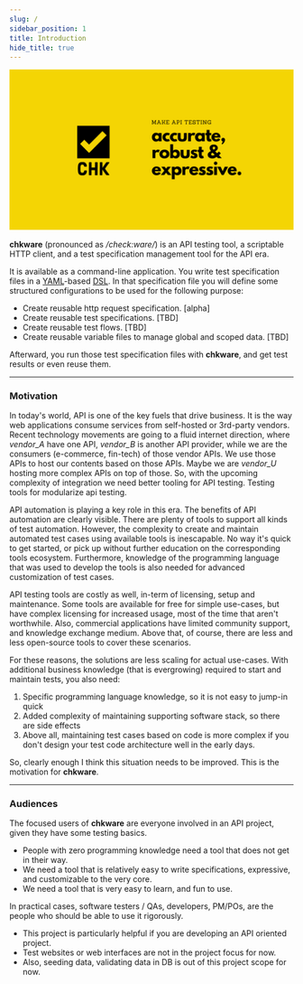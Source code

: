 ```yaml
---
slug: /
sidebar_position: 1
title: Introduction
hide_title: true
---
```


![chkware | Test management for api era](./assets/github-hero-01.png)

**chkware** (pronounced as */check:ware/*) is an API testing tool, a scriptable HTTP client, and a test specification management tool for the API era.

It is available as a command-line application. You write test specification files in a [YAML](https://yaml.org/)-based [DSL](https://en.wikipedia.org/wiki/Domain-specific_language). In that specification file you will define some structured configurations to be used for the following purpose:

- Create reusable http request specification. [alpha]
- Create reusable test specifications. [TBD]
- Create reusable test flows. [TBD]
- Create reusable variable files to manage global and scoped data. [TBD]

Afterward, you run those test specification files with **chkware**, and get test results or even reuse them.

---

### Motivation

In today's world, API is one of the key fuels that drive business. It is the way web applications consume services from self-hosted or 3rd-party vendors. Recent technology movements are going to a fluid internet direction, where *vendor_A* have one API, *vendor_B* is another API provider, while we are the consumers (e-commerce, fin-tech) of those vendor APIs. We use those APIs to host our contents based on those APIs. Maybe we are *vendor_U* hosting more complex APIs on top of those. So, with the upcoming complexity of integration we need better tooling for API testing. Testing tools for modularize api testing.

API automation is playing a key role in this era. The benefits of API automation are clearly visible. There are plenty of tools to support all kinds of test automation. However, the complexity to create and maintain automated test cases using available tools is inescapable. No way it's quick to get started, or pick up without further education on the corresponding tools ecosystem. Furthermore, knowledge of the programming language that was used to develop the tools is also needed for advanced customization of test cases.

API testing tools are costly as well, in-term of licensing, setup and maintenance. Some tools are available for free for simple use-cases, but have complex licensing for increased usage, most of the time that aren't worthwhile. Also, commercial applications have limited community support, and knowledge exchange medium. Above that, of course, there are less and less open-source tools to cover these scenarios.

For these reasons, the solutions are less scaling for actual use-cases. With additional business knowledge (that is evergrowing) required to start and maintain tests, you also need:

1. Specific programming language knowledge, so it is not easy to jump-in quick
2. Added complexity of maintaining supporting software stack, so there are side effects 
3. Above all, maintaining test cases based on code is more complex if you don't design your test code architecture well in the early days.

So, clearly enough I think this situation needs to be improved. This is the motivation for **chkware**.

---

### Audiences

The focused users of **chkware** are everyone involved in an API project, given they have some testing basics. 

- People with zero programming knowledge need a tool that does not get in their way. 
- We need a tool that is relatively easy to write specifications, expressive, and customizable to the very core. 
- We need a tool that is very easy to learn, and fun to use.

In practical cases, software testers / QAs, developers, PM/POs, are the people who should be able to use it rigorously.

- This project is particularly helpful if you are developing an API oriented project.
- Test websites or web interfaces are not in the project focus for now.
- Also, seeding data, validating data in DB is out of this project scope for now.
